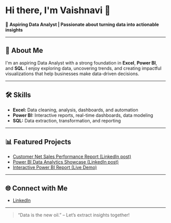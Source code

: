 # Hi there, I'm Vaishnavi 👋

🌟 **Aspiring Data Analyst | Passionate about turning data into actionable insights**

---

## 🚀 About Me

I'm an aspiring Data Analyst with a strong foundation in **Excel**, **Power BI**, and **SQL**. I enjoy exploring data, uncovering trends, and creating impactful visualizations that help businesses make data-driven decisions.

---

## 🛠️ Skills

- **Excel:** Data cleaning, analysis, dashboards, and automation
- **Power BI:** Interactive reports, real-time dashboards, data modeling
- **SQL:** Data extraction, transformation, and reporting

---

## 📊 Featured Projects

- [Customer Net Sales Performance Report (LinkedIn post)](https://www.linkedin.com/posts/vaishnavi-m-1779b4305_customer-net-sales-performance-report-for-activity-7291110475444965378-AiTf?utm_source=share&utm_medium=member_desktop&rcm=ACoAAE3skusB0OA0p7JF7M-sR9hqltu73ELMYVQ)
- [Power BI Data Analytics Showcase (LinkedIn post)](https://www.linkedin.com/posts/vaishnavi-m-1779b4305_powerbi-dataanalytics-bi360-activity-7334956061210107904-_huH?utm_source=share&utm_medium=member_desktop&rcm=ACoAAE3skusB0OA0p7JF7M-sR9hqltu73ELMYVQ)
- [Interactive Power BI Report (Live Demo)](https://app.powerbi.com/view?r=eyJrIjoiNjg4MmZmM2QtY2U5OC00NjNmLWEwNzktYTM1OTY1ZGYyNTRkIiwidCI6ImM2ZTU0OWIzLTVmNDUtNDAzMi1hYWU5LWQ0MjQ0ZGM1YjJjNCJ9)

---

## 🌐 Connect with Me

- [LinkedIn](https://www.linkedin.com/in/vaishnavi-m-1779b4305)

---

> “Data is the new oil.” – Let’s extract insights together! 

